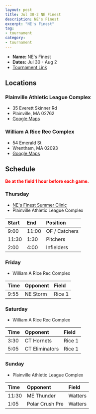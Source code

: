 ```yaml
---
layout: post
title: Jul 30-2 NE Finest
description: NE's Finest
excerpt: "NE's Finest"
tag:
- tournament
category:
- tournament
---
```

* **Name:** NE's Finest
* **Dates:** Jul 30 - Aug 2
* [Tournament Link](https://www.nefinestshowcase.com/showcase-tournament.cfm)

## Locations

### Plainville Athletic League Complex
* 35 Everett Skinner Rd
* Plainville, MA 02762
* [Google Maps](https://goo.gl/maps/wzoKXBdTAmmHkfTEA)

### William A Rice Rec Complex
* 54 Emerald St
* Wrentham, MA 02093
* [Google Maps](https://goo.gl/maps/X71aESXzykkGdMZk7)
  
## Schedule
**<span style="color:red">Be at the field 1 hour before each game.</span>**

### Thursday
* [NE's Finest Summer Clinic](https://www.nefinestshowcase.com/summer-exposure-camp2020.cfm)
* Plainville Athletic League Complex

| Start | End   | Position     |
|:---   |:---   |:---          |
|9:00   | 11:00  | OF / Catchers|
|11:30  | 1:30 | Pitchers     |
|2:00   | 4:00  | Infielders   |

### Friday
* William A Rice Rec Complex

| Time     | Opponent    | Field   |
|:---      |:---         |:---     |
| 9:55     | NE Storm    |Rice 1   |

### Saturday
* William A Rice Rec Complex

| Time     | Opponent        | Field   |
|:---      |:---             |:---     |
| 3:30     | CT Hornets      |Rice 1   |
| 5:05     | CT Eliminators  |Rice 1   |


### Sunday
* Plainville Athletic League Complex

| Time     | Opponent        | Field   |
|:---      |:---             |:---     |
| 11:30    | ME Thunder      |Watters   |
| 1:05     | Polar Crush Pre |Watters   |

